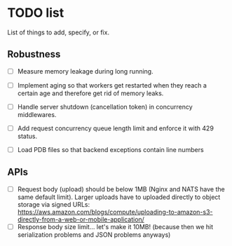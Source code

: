 # TODO list

List of things to add, specify, or fix.


## Robustness

- [ ] Measure memory leakage during long running.
- [ ] Implement aging so that workers get restarted when they reach a certain age and therefore get rid of memory leaks.
- [ ] Handle server shutdown (cancellation token) in concurrency middlewares.
- [ ] Add request concurrency queue length limit and enforce it with 429 status.
- [ ] Load PDB files so that backend exceptions contain line numbers


## APIs

- [ ] Request body (upload) should be below 1MB (Nginx and NATS have the same default limit). Larger uploads have to uploaded directly to object storage via signed URLs: https://aws.amazon.com/blogs/compute/uploading-to-amazon-s3-directly-from-a-web-or-mobile-application/
- [ ] Response body size limit... let's make it 10MB! (because then we hit serialization problems and JSON problems anyways)
